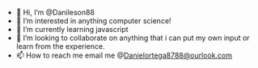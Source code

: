 - 👋 Hi, I’m @Danileson88
- 👀 I’m interested in anything computer science!
- 🌱 I’m currently learning javascript
- 💞️ I’m looking to collaborate on anything that i can put my own input or learn from the experience.
- 📫 How to reach me email me @Danielortega8788@ourlook.com

<!---
Danileson88/Danileson88 is a ✨ special ✨ repository because its `README.md` (this file) appears on your GitHub profile.
You can click the Preview link to take a look at your changes.
--->
